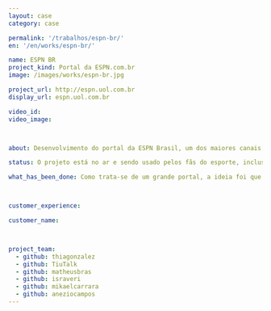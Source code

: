 ```yaml
---
layout: case
category: case

permalink: '/trabalhos/espn-br/'
en: '/en/works/espn-br/'

name: ESPN BR
project_kind: Portal da ESPN.com.br
image: /images/works/espn-br.jpg

project_url: http://espn.uol.com.br
display_url: espn.uol.com.br

video_id:
video_image:



about: Desenvolvimento do portal da ESPN Brasil, um dos maiores canais de esportes de televisão por assinatura do Brasil. Com versão responsiva, sanou diversos problemas com o público deste meio, que não conseguiam acessar o portal por um dispositivo mobile.

status: O projeto está no ar e sendo usado pelos fãs do esporte, inclusive bateu recorde de audiência nos primeiros meses em que foi lançado.

what_has_been_done: Como trata-se de um grande portal, a ideia foi que substituíssemos as páginas, uma por uma, para que os usuários não sentissem tanto a mudança. O portal, hoje, tem 100% de suporte para dispositivos mobile.



customer_experience:

customer_name:



project_team:
  - github: thiagonzalez
  - github: TiuTalk
  - github: matheusbras
  - github: israveri
  - github: mikaelcarrara
  - github: aneziocampos
---
```

